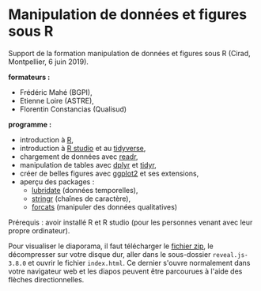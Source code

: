 # Manipulation de données et figures sous R

Support de la formation manipulation de données et figures sous R
(Cirad, Montpellier, 6 juin 2019).

**formateurs :**
- Frédéric Mahé (BGPI),
- Etienne Loire (ASTRE),
- Florentin Constancias (Qualisud)

**programme :**
- introduction à [R](https://cran.r-project.org/),
- introduction à [R studio](https://www.rstudio.com/) et au
  [tidyverse](https://www.tidyverse.org/),
- chargement de données avec [readr](https://readr.tidyverse.org/),
- manipulation de tables avec [dplyr](https://dplyr.tidyverse.org/) et
  [tidyr](https://tidyr.tidyverse.org/),
- créer de belles figures avec
  [ggplot2](https://ggplot2.tidyverse.org/) et ses extensions,
- aperçu des packages :
  - [lubridate](https://github.com/hadley/lubridate) (données temporelles),
  - [stringr](https://stringr.tidyverse.org/) (chaînes de caractère),
  - [forcats](https://forcats.tidyverse.org/) (manipuler des données qualitatives)

Prérequis : avoir installé R et R studio (pour les personnes venant
avec leur propre ordinateur).

Pour visualiser le diaporama, il faut télécharger le [fichier
zip](https://github.com/frederic-mahe/tidyverse-fanclub-Montpellier-2019/archive/master.zip),
le décompresser sur votre disque dur, aller dans le sous-dossier
`reveal.js-3.8.0` et ouvrir le fichier `index.html`. Ce dernier
s'ouvre normalement dans votre navigateur web et les diapos peuvent
être parcourues à l'aide des flèches directionnelles.

